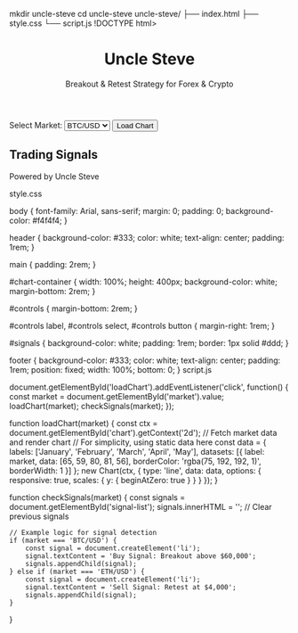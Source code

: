 mkdir uncle-steve
cd uncle-steve
uncle-steve/
├── index.html
├── style.css
└── script.js
!DOCTYPE html>
<html lang="en">
<head>
    <meta charset="UTF-8">
    <meta name="viewport" content="width=device-width, initial-scale=1.0">
    <title>Uncle Steve - Breakout & Retest Strategy</title>
    <link rel="stylesheet" href="style.css">
</head>
<body>
    <header>
        <h1>Uncle Steve</h1>
        <p>Breakout & Retest Strategy for Forex & Crypto</p>
    </header>
    <main>
        <section id="chart-container">
            <div id="chart"></div>
        </section>
        <section id="controls">
            <label for="market">Select Market:</label>
            <select id="market">
                <option value="BTC/USD">BTC/USD</option>
                <option value="ETH/USD">ETH/USD</option>
                <option value="EUR/USD">EUR/USD</option>
                <option value="GBP/USD">GBP/USD</option>
            </select>
            <button id="loadChart">Load Chart</button>
        </section>
        <section id="signals">
            <h2>Trading Signals</h2>
            <ul id="signal-list"></ul>
        </section>
    </main>
    <footer>
        <p>Powered by Uncle Steve</p>
    </footer>
    <script src="https://cdn.jsdelivr.net/npm/chart.js"></script>
    <script src="script.js"></script>
</body>
</html>
style.css

body {
    font-family: Arial, sans-serif;
    margin: 0;
    padding: 0;
    background-color: #f4f4f4;
}

header {
    background-color: #333;
    color: white;
    text-align: center;
    padding: 1rem;
}

main {
    padding: 2rem;
}

#chart-container {
    width: 100%;
    height: 400px;
    background-color: white;
    margin-bottom: 2rem;
}

#controls {
    margin-bottom: 2rem;
}

#controls label,
#controls select,
#controls button {
    margin-right: 1rem;
}

#signals {
    background-color: white;
    padding: 1rem;
    border: 1px solid #ddd;
}

footer {
    background-color: #333;
    color: white;
    text-align: center;
    padding: 1rem;
    position: fixed;
    width: 100%;
    bottom: 0;
}
script.js

document.getElementById('loadChart').addEventListener('click', function() {
    const market = document.getElementById('market').value;
    loadChart(market);
    checkSignals(market);
});

function loadChart(market) {
    const ctx = document.getElementById('chart').getContext('2d');
    // Fetch market data and render chart
    // For simplicity, using static data here
    const data = {
        labels: ['January', 'February', 'March', 'April', 'May'],
        datasets: [{
            label: market,
            data: [65, 59, 80, 81, 56],
            borderColor: 'rgba(75, 192, 192, 1)',
            borderWidth: 1
        }]
    };
    new Chart(ctx, {
        type: 'line',
        data: data,
        options: {
            responsive: true,
            scales: {
                y: {
                    beginAtZero: true
                }
            }
        }
    });
}

function checkSignals(market) {
    const signals = document.getElementById('signal-list');
    signals.innerHTML = ''; // Clear previous signals

    // Example logic for signal detection
    if (market === 'BTC/USD') {
        const signal = document.createElement('li');
        signal.textContent = 'Buy Signal: Breakout above $60,000';
        signals.appendChild(signal);
    } else if (market === 'ETH/USD') {
        const signal = document.createElement('li');
        signal.textContent = 'Sell Signal: Retest at $4,000';
        signals.appendChild(signal);
    }
}
